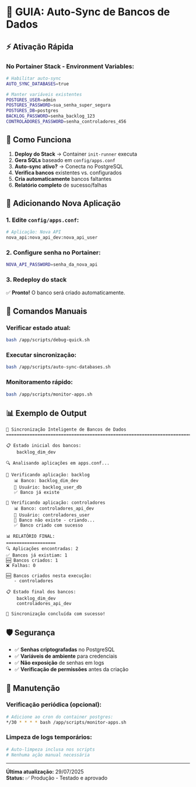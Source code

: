 # 🚀 GUIA: Auto-Sync de Bancos de Dados

## ⚡ Ativação Rápida

### No Portainer Stack - Environment Variables:

```bash
# Habilitar auto-sync
AUTO_SYNC_DATABASES=true

# Manter variáveis existentes
POSTGRES_USER=admin
POSTGRES_PASSWORD=sua_senha_super_segura
POSTGRES_DB=postgres
BACKLOG_PASSWORD=senha_backlog_123
CONTROLADORES_PASSWORD=senha_controladores_456
```

## 🎯 Como Funciona

1. **Deploy do Stack** → Container `init-runner` executa
2. **Gera SQLs** baseado em `config/apps.conf`
3. **Auto-sync ativo?** → Conecta no PostgreSQL
4. **Verifica bancos** existentes vs. configurados
5. **Cria automaticamente** bancos faltantes
6. **Relatório completo** de sucesso/falhas

## 📱 Adicionando Nova Aplicação

### 1. Edite `config/apps.conf`:

```bash
# Aplicação: Nova API
nova_api:nova_api_dev:nova_api_user
```

### 2. Configure senha no Portainer:

```bash
NOVA_API_PASSWORD=senha_da_nova_api
```

### 3. Redeploy do stack

✅ **Pronto!** O banco será criado automaticamente.

## 🔧 Comandos Manuais

### Verificar estado atual:

```bash
bash /app/scripts/debug-quick.sh
```

### Executar sincronização:

```bash
bash /app/scripts/auto-sync-databases.sh
```

### Monitoramento rápido:

```bash
bash /app/scripts/monitor-apps.sh
```

## 📊 Exemplo de Output

```
🔄 Sincronização Inteligente de Bancos de Dados
=========================================================================

📋 Estado inicial dos bancos:
    backlog_dim_dev

🔍 Analisando aplicações em apps.conf...

📱 Verificando aplicação: backlog
   📊 Banco: backlog_dim_dev
   👤 Usuário: backlog_user_db
   ✅ Banco já existe

📱 Verificando aplicação: controladores
   📊 Banco: controladores_api_dev
   👤 Usuário: controladores_user
   🔄 Banco não existe - criando...
   ✅ Banco criado com sucesso

📊 RELATÓRIO FINAL:
===================
🔍 Aplicações encontradas: 2
✅ Bancos já existiam: 1
🆕 Bancos criados: 1
❌ Falhas: 0

🆕 Bancos criados nesta execução:
   - controladores

📋 Estado final dos bancos:
    backlog_dim_dev
    controladores_api_dev

🎉 Sincronização concluída com sucesso!
```

## 🛡️ Segurança

- ✅ **Senhas criptografadas** no PostgreSQL
- ✅ **Variáveis de ambiente** para credenciais
- ✅ **Não exposição** de senhas em logs
- ✅ **Verificação de permissões** antes da criação

## 🔄 Manutenção

### Verificação periódica (opcional):

```bash
# Adicione ao cron do container postgres:
*/30 * * * * bash /app/scripts/monitor-apps.sh
```

### Limpeza de logs temporários:

```bash
# Auto-limpeza inclusa nos scripts
# Nenhuma ação manual necessária
```

---

**Última atualização:** 29/07/2025  
**Status:** ✅ Produção - Testado e aprovado
